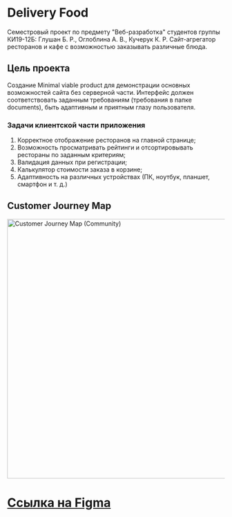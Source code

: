 # Delivery Food
Семестровый проект по предмету "Веб-разработка" студентов группы КИ19-12Б: Глушан Б. Р., Оглоблина А. В., Кучерук К. Р. 
Сайт-агрегатор ресторанов и кафе с возможностью заказывать различные блюда.

## Цель проекта
Создание Minimal viable product для демонстрации основных возможностей сайта без серверной части. 
Интерфейс должен соответствовать заданным требованиям (требования в папке documents), быть адаптивным и приятным глазу пользователя. 

### Задачи клиентской части приложения
1. Корректное отображение ресторанов на главной странице;
2. Возможность просматривать рейтинги и отсортировывать рестораны по заданным критериям;
3. Валидация данных при регистрации;
4. Калькулятор стоимости заказа в корзине;
5. Адаптивность на различных устройствах (ПК, ноутбук, планшет, смартфон и т. д.)

## Customer Journey Map
<img width="600" alt="Customer Journey Map (Community)" src="https://user-images.githubusercontent.com/95750854/208128496-da425b1b-7013-4c35-a9c6-27b21c2581a6.png">

# [Ссылка на Figma](https://www.figma.com/file/2vA1Ejt1H67r6AJNlqnLW6/Delivery-Food?node-id=230%3A22216&t=qxoWq2I0U3IsuYWn-1)

